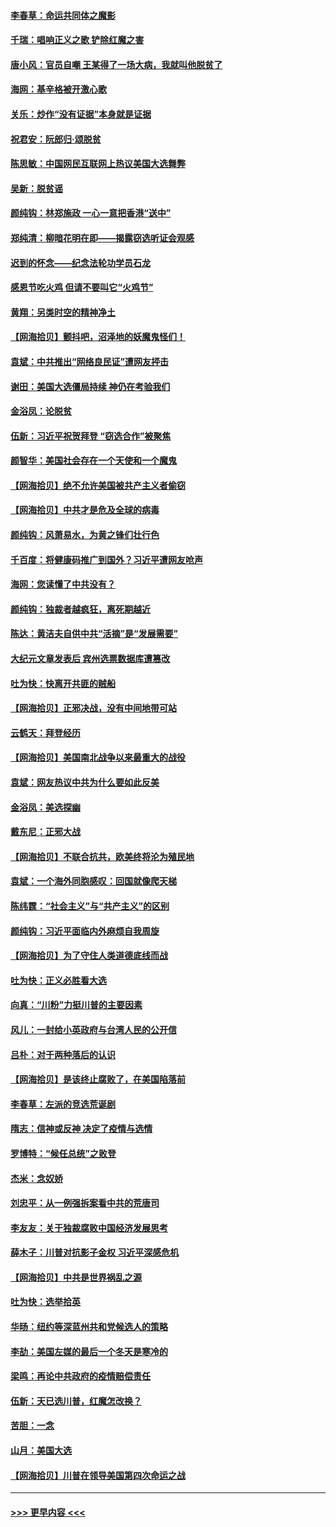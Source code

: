 #### [李春草：命运共同体之魔影](../pages/nsc993/n12585026.md?t=12010351) 
#### [千瑞：唱响正义之歌 铲除红魔之害](../pages/nsc993/n12585002.md?t=12010351) 
#### [唐小风：官员自嘲 王某得了一场大病，我就叫他脱贫了](../pages/nsc993/n12584981.md?t=12010351) 
#### [海网：基辛格被开激心歌](../pages/nsc993/n12584946.md?t=12010351) 
#### [关乐：炒作“没有证据”本身就是证据](../pages/nsc993/n12583146.md?t=12010351) 
#### [祝君安：阮郎归‧颂脱贫](../pages/nsc993/n12583119.md?t=12010351) 
#### [陈思敏：中国网民互联网上热议美国大选舞弊](../pages/nsc993/n12582845.md?t=12010351) 
#### [吴新：脱贫谣](../pages/nsc993/n12580839.md?t=12010351) 
#### [颜纯钩：林郑施政 一心一意把香港“送中”](../pages/nsc993/n12580805.md?t=12010351) 
#### [郑纯清：柳暗花明在即——揭露窃选听证会观感](../pages/nsc993/n12580795.md?t=12010351) 
#### [迟到的怀念——纪念法轮功学员石龙](../pages/nsc993/n12580245.md?t=12010351) 
#### [感恩节吃火鸡  但请不要叫它“火鸡节”](../pages/nsc993/n12580252.md?t=12010351) 
#### [黄翔：另类时空的精神净土](../pages/nsc993/n12578638.md?t=12010351) 
#### [【网海拾贝】颤抖吧，沼泽地的妖魔鬼怪们！](../pages/nsc993/n12578552.md?t=12010351) 
#### [袁斌：中共推出“网络良民证”遭网友抨击](../pages/nsc993/n12578511.md?t=12010351) 
#### [谢田：美国大选僵局持续 神仍在考验我们](../pages/nsc993/n12577432.md?t=12010351) 
#### [金浴凤：论脱贫](../pages/nsc993/n12576386.md?t=12010351) 
#### [伍新：习近平祝贺拜登 “窃选合作”被聚焦](../pages/nsc993/n12576358.md?t=12010351) 
#### [颜智华：美国社会存在一个天使和一个魔鬼](../pages/nsc993/n12574299.md?t=12010351) 
#### [【网海拾贝】绝不允许美国被共产主义者偷窃](../pages/nsc993/n12573396.md?t=12010351) 
#### [【网海拾贝】中共才是危及全球的病毒](../pages/nsc993/n12571204.md?t=12010351) 
#### [颜纯钩：风萧易水，为黄之锋们壮行色](../pages/nsc993/n12571487.md?t=12010351) 
#### [千百度：将健康码推广到国外？习近平遭网友呛声](../pages/nsc993/n12570808.md?t=12010351) 
#### [海网：您读懂了中共没有？](../pages/nsc993/n12570487.md?t=12010351) 
#### [颜纯钩：独裁者越疯狂，离死期越近](../pages/nsc993/n12569055.md?t=12010351) 
#### [陈达：黄洁夫自供中共“活摘”是“发展需要”](../pages/nsc993/n12568541.md?t=12010351) 
#### [大纪元文章发表后 宾州选票数据库遭篡改](../pages/nsc993/n12568105.md?t=12010351) 
#### [吐为快：快离开共匪的贼船](../pages/nsc993/n12568462.md?t=12010351) 
#### [【网海拾贝】正邪决战，没有中间地带可站](../pages/nsc993/n12568439.md?t=12010351) 
#### [云鹤天：拜登经历](../pages/nsc993/n12567294.md?t=12010351) 
#### [【网海拾贝】美国南北战争以来最重大的战役](../pages/nsc993/n12567247.md?t=12010351) 
#### [袁斌：网友热议中共为什么要如此反美](../pages/nsc993/n12567162.md?t=12010351) 
#### [金浴凤：美选探幽](../pages/nsc993/n12567147.md?t=12010351) 
#### [戴东尼：正邪大战](../pages/nsc993/n12567033.md?t=12010351) 
#### [【网海拾贝】不联合抗共，欧美终将沦为殖民地](../pages/nsc993/n12565068.md?t=12010351) 
#### [袁斌：一个海外同胞感叹：回国就像爬天梯](../pages/nsc993/n12564986.md?t=12010351) 
#### [陈纬霆：“社会主义”与“共产主义”的区别](../pages/nsc993/n12562417.md?t=12010351) 
#### [颜纯钩：习近平面临内外麻烦自我周旋](../pages/nsc993/n12563356.md?t=12010351) 
#### [【网海拾贝】为了守住人类道德底线而战](../pages/nsc993/n12562542.md?t=12010351) 
#### [吐为快：正义必胜看大选](../pages/nsc993/n12561967.md?t=12010351) 
#### [向真：“川粉”力挺川普的主要因素](../pages/nsc993/n12560774.md?t=12010351) 
#### [风儿：一封给小英政府与台湾人民的公开信](../pages/nsc993/n12560581.md?t=12010351) 
#### [吕朴：对于两种落后的认识](../pages/nsc993/n12560492.md?t=12010351) 
#### [【网海拾贝】是该终止腐败了，在美国陷落前](../pages/nsc993/n12559936.md?t=12010351) 
#### [李春草：左派的竞选荒诞剧](../pages/nsc993/n12558380.md?t=12010351) 
#### [隋志：信神或反神 决定了疫情与选情](../pages/nsc993/n12558255.md?t=12010351) 
#### [罗博特：“候任总统”之败登](../pages/nsc993/n12558189.md?t=12010351) 
#### [杰米：念奴娇](../pages/nsc993/n12558174.md?t=12010351) 
#### [刘忠平：从一例强拆案看中共的荒唐司](../pages/nsc993/n12558036.md?t=12010351) 
#### [李友友：关于独裁腐败中国经济发展思考](../pages/nsc993/n12558004.md?t=12010351) 
#### [薛木子：川普对抗影子金权 习近平深感危机](../pages/nsc993/n12557342.md?t=12010351) 
#### [【网海拾贝】中共是世界祸乱之源](../pages/nsc993/n12555353.md?t=12010351) 
#### [吐为快：选举拾英](../pages/nsc993/n12555041.md?t=12010351) 
#### [华旸：纽约等深蓝州共和党候选人的策略](../pages/nsc993/n12554309.md?t=12010351) 
#### [李劼：美国左媒的最后一个冬天是寒冷的](../pages/nsc993/n12552947.md?t=12010351) 
#### [梁鸣：再论中共政府的疫情赔偿责任](../pages/nsc993/n12553012.md?t=12010351) 
#### [伍新：天已选川普，红魔怎改换？](../pages/nsc993/n12552970.md?t=12010351) 
#### [苦胆：一念](../pages/nsc993/n12552957.md?t=12010351) 
#### [山月：美国大选](../pages/nsc993/n12552446.md?t=12010351) 
#### [【网海拾贝】川普在领导美国第四次命运之战](../pages/nsc993/n12551973.md?t=12010351) 

----
#### [ >>> 更早内容 <<< ](../indexes/nsc993-earlier.md)
